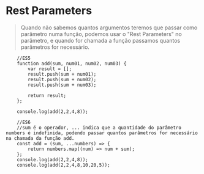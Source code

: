 # Rest Parameters

> Quando não sabemos quantos argumentos teremos que passar como parâmetro numa função, podemos usar o "Rest Parameters" no parâmetro, e quando for chamada a função passamos quantos parâmetros for necessário.

```JS
    //ES5
    function add(sum, num01, num02, num03) {
        var result = [];
        result.push(sum + num01);
        result.push(sum + num02);
        result.push(sum + num03);

        return result;
    };

    console.log(add(2,2,4,8));

    //ES6
    //sum é o operador, ... indica que a quantidade do parâmetro numbers é indefinida, podendo passar quantos parâmetros for necessário na chamada da função add.
    const add = (sum, ...numbers) => {
        return numbers.map((num) => num + sum);
    };
    console.log(add(2,2,4,8));
    console.log(add(2,2,4,8,10,20,5));
       
```